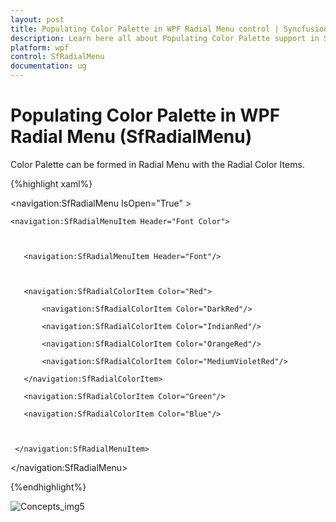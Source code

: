 ```yaml
---
layout: post
title: Populating Color Palette in WPF Radial Menu control | Syncfusion
description: Learn here all about Populating Color Palette support in Syncfusion WPF Radial Menu (SfRadialMenu) control and more.
platform: wpf
control: SfRadialMenu 
documentation: ug
---
```


# Populating Color Palette in WPF Radial Menu (SfRadialMenu)

Color Palette can be formed in Radial Menu with the Radial Color Items. 

{%highlight xaml%}





<navigation:SfRadialMenu IsOpen="True" >

    <navigation:SfRadialMenuItem Header="Font Color">



       <navigation:SfRadialMenuItem Header="Font"/>



       <navigation:SfRadialColorItem Color="Red">

           <navigation:SfRadialColorItem Color="DarkRed"/>

           <navigation:SfRadialColorItem Color="IndianRed"/>

           <navigation:SfRadialColorItem Color="OrangeRed"/>

           <navigation:SfRadialColorItem Color="MediumVioletRed"/>

       </navigation:SfRadialColorItem>

       <navigation:SfRadialColorItem Color="Green"/>

       <navigation:SfRadialColorItem Color="Blue"/>



     </navigation:SfRadialMenuItem>

</navigation:SfRadialMenu>

{%endhighlight%}



![Concepts_img5](Concepts_images/Concepts_img5.png)

